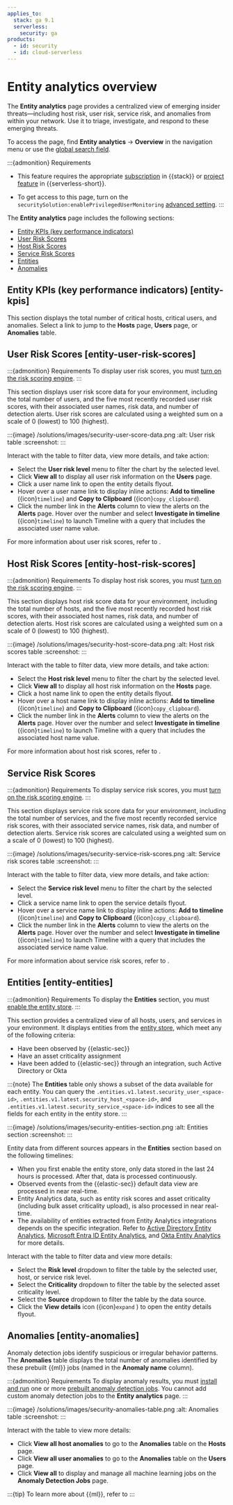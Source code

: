 ```yaml
---
applies_to:
  stack: ga 9.1
  serverless:
    security: ga
products:
  - id: security
  - id: cloud-serverless
---
```


# Entity analytics overview

The **Entity analytics** page provides a centralized view of emerging insider threats—including host risk, user risk, service risk, and anomalies from within your network. Use it to triage, investigate, and respond to these emerging threats.

To access the page, find **Entity analytics** → **Overview** in the navigation menu or use the [global search field](/explore-analyze/find-and-organize/find-apps-and-objects.md).

:::{admonition} Requirements
* This feature requires the appropriate [subscription](https://www.elastic.co/pricing) in {{stack}} or [project feature](/deploy-manage/deploy/elastic-cloud/project-settings.md) in {{serverless-short}}.

* To get access to this page, turn on the `securitySolution:enablePrivilegedUserMonitoring` [advanced setting](/solutions/security/get-started/configure-advanced-settings.md#access-privileged-user-monitoring).
:::


The  **Entity analytics** page includes the following sections:

* [Entity KPIs (key performance indicators)](#entity-kpis)
* [User Risk Scores](#entity-user-risk-scores)
* [Host Risk Scores](#entity-host-risk-scores)
* [Service Risk Scores](#service-risk-scores)
* [Entities](#entity-entities)
* [Anomalies](#entity-anomalies)


## Entity KPIs (key performance indicators) [entity-kpis]

This section displays the total number of critical hosts, critical users, and anomalies. Select a link to jump to the **Hosts** page, **Users** page, or **Anomalies** table.


## User Risk Scores [entity-user-risk-scores]

:::{admonition} Requirements
To display user risk scores, you must [turn on the risk scoring engine](/solutions/security/advanced-entity-analytics/turn-on-risk-scoring-engine.md).
:::


This section displays user risk score data for your environment, including the total number of users, and the five most recently recorded user risk scores, with their associated user names, risk data, and number of detection alerts. User risk scores are calculated using a weighted sum on a scale of 0 (lowest) to 100 (highest).

:::{image} /solutions/images/security-user-score-data.png
:alt: User risk table
:screenshot:
:::

Interact with the table to filter data, view more details, and take action:

* Select the **User risk level** menu to filter the chart by the selected level.
* Click **View all** to display all user risk information on the **Users** page.
* Click a user name link to open the entity details flyout.
* Hover over a user name link to display inline actions: **Add to timeline** ({icon}`timeline`) and **Copy to Clipboard** ({icon}`copy_clipboard`).
* Click the number link in the **Alerts** column to view the alerts on the **Alerts** page. Hover over the number and select **Investigate in timeline** ({icon}`timeline`) to launch Timeline with a query that includes the associated user name value.

For more information about user risk scores, refer to [](/solutions/security/advanced-entity-analytics/entity-risk-scoring.md).


## Host Risk Scores [entity-host-risk-scores]

:::{admonition} Requirements
To display host risk scores, you must [turn on the risk scoring engine](/solutions/security/advanced-entity-analytics/turn-on-risk-scoring-engine.md).
:::


This section displays host risk score data for your environment, including the total number of hosts, and the five most recently recorded host risk scores, with their associated host names, risk data, and number of detection alerts. Host risk scores are calculated using a weighted sum on a scale of 0 (lowest) to 100 (highest).

:::{image} /solutions/images/security-host-score-data.png
:alt: Host risk scores table
:screenshot:
:::

Interact with the table to filter data, view more details, and take action:

* Select the **Host risk level** menu to filter the chart by the selected level.
* Click **View all** to display all host risk information on the **Hosts** page.
* Click a host name link to open the entity details flyout.
* Hover over a host name link to display inline actions: **Add to timeline** ({icon}`timeline`) and **Copy to Clipboard** ({icon}`copy_clipboard`).
* Click the number link in the **Alerts** column to view the alerts on the **Alerts** page. Hover over the number and select **Investigate in timeline** ({icon}`timeline`) to launch Timeline with a query that includes the associated host name value.

For more information about host risk scores, refer to [](/solutions/security/advanced-entity-analytics/entity-risk-scoring.md).


## Service Risk Scores

:::{admonition} Requirements
To display service risk scores, you must [turn on the risk scoring engine](/solutions/security/advanced-entity-analytics/turn-on-risk-scoring-engine.md).
:::

This section displays service risk score data for your environment, including the total number of services, and the five most recently recorded service risk scores, with their associated service names, risk data, and number of detection alerts. Service risk scores are calculated using a weighted sum on a scale of 0 (lowest) to 100 (highest).

:::{image} /solutions/images/security-service-risk-scores.png
:alt: Service risk scores table
:screenshot:
:::


Interact with the table to filter data, view more details, and take action:

* Select the **Service risk level** menu to filter the chart by the selected level.
* Click a service name link to open the service details flyout.
* Hover over a service name link to display inline actions: **Add to timeline** ({icon}`timeline`) and **Copy to Clipboard** ({icon}`copy_clipboard`).
* Click the number link in the **Alerts** column to view the alerts on the **Alerts** page. Hover over the number and select **Investigate in timeline** ({icon}`timeline`) to launch Timeline with a query that includes the associated service name value.

For more information about service risk scores, refer to [](/solutions/security/advanced-entity-analytics/entity-risk-scoring.md).


## Entities [entity-entities]


:::{admonition} Requirements
To display the **Entities** section, you must [enable the entity store](/solutions/security/advanced-entity-analytics/entity-store.md#enable-entity-store).
:::


This section provides a centralized view of all hosts, users, and services in your environment. It displays entities from the [entity store](/solutions/security/advanced-entity-analytics/entity-store.md), which meet any of the following criteria:

* Have been observed by {{elastic-sec}}
* Have an asset criticality assignment
* Have been added to {{elastic-sec}} through an integration, such Active Directory or Okta

:::{note}
The **Entities** table only shows a subset of the data available for each entity. You can query the `.entities.v1.latest.security_user_<space-id>`, `.entities.v1.latest.security_host_<space-id>`, and `.entities.v1.latest.security_service_<space-id>` indices to see all the fields for each entity in the entity store.
:::


:::{image} /solutions/images/security-entities-section.png
:alt: Entities section
:screenshot:
:::

Entity data from different sources appears in the **Entities** section based on the following timelines:

* When you first enable the entity store, only data stored in the last 24 hours is processed. After that, data is processed continuously.
* Observed events from the {{elastic-sec}} default data view are processed in near real-time.
* Entity Analytics data, such as entity risk scores and asset criticality (including bulk asset criticality upload), is also processed in near real-time.
* The availability of entities extracted from Entity Analytics integrations depends on the specific integration. Refer to [Active Directory Entity Analytics](https://docs.elastic.co/en/integrations/entityanalytics_ad), [Microsoft Entra ID Entity Analytics](https://docs.elastic.co/en/integrations/entityanalytics_entra_id), and [Okta Entity Analytics](https://docs.elastic.co/en/integrations/entityanalytics_okta) for more details.

Interact with the table to filter data and view more details:

* Select the **Risk level** dropdown to filter the table by the selected user, host, or service risk level.
* Select the **Criticality** dropdown to filter the table by the selected asset criticality level.
* Select the **Source** dropdown to filter the table by the data source.
* Click the **View details** icon ({icon}`expand` ) to open the entity details flyout.



## Anomalies [entity-anomalies]

Anomaly detection jobs identify suspicious or irregular behavior patterns. The **Anomalies** table displays the total number of anomalies identified by these prebuilt {{ml}} jobs (named in the **Anomaly name** column).

:::{admonition} Requirements
To display anomaly results, you must [install and run](/explore-analyze/machine-learning/anomaly-detection/ml-ad-run-jobs.md) one or more [prebuilt anomaly detection jobs](/reference/data-analysis/machine-learning/ootb-ml-jobs-siem.md). You cannot add custom anomaly detection jobs to the **Entity analytics** page.
:::


:::{image} /solutions/images/security-anomalies-table.png
:alt: Anomalies table
:screenshot:
:::

Interact with the table to view more details:

* Click **View all host anomalies** to go to the **Anomalies** table on the **Hosts** page.
* Click **View all user anomalies** to go to the **Anomalies** table on the **Users** page.
* Click **View all** to display and manage all machine learning jobs on the **Anomaly Detection Jobs** page.

:::{tip}
To learn more about {{ml}}, refer to [](/explore-analyze/machine-learning.md)
:::
